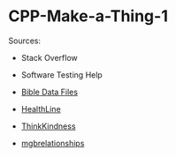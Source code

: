 # CPP-Make-a-Thing-1

Sources:

* Stack Overflow

* Software Testing Help

* [Bible Data Files](https://www.sacred-texts.com/bib/osrc/index.htm)

* [HealthLine](https://www.healthline.com/health/how-to-have-good-dreams#dream-types)

* [ThinkKindness](https://thinkkindness.org/all-things-kindness/a-list-of-100-compliments/)

* [mgbrelationships](https://www.mindbodygreen.com/articles/how-to-write-love-letter)
